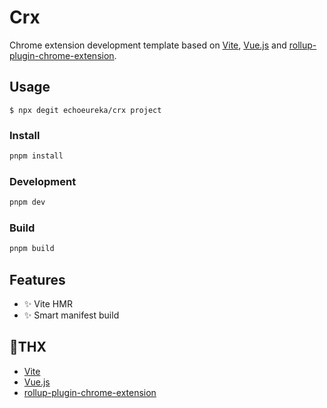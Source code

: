 # Crx

Chrome extension development template based on [Vite](https://github.com/vitejs/vite), [Vue.js](https://vuejs.org/) and [rollup-plugin-chrome-extension](https://github.com/extend-chrome/rollup-plugin-chrome-extension).

## Usage

```
$ npx degit echoeureka/crx project
```

### Install

```bash
pnpm install
```

### Development

```bash
pnpm dev
```

### Build

```bash
pnpm build
```

## Features

- ✨ Vite HMR
- ✨ Smart manifest build

## 🙏THX

- [Vite](https://github.com/vitejs/vite)
- [Vue.js](https://vuejs.org/)
- [rollup-plugin-chrome-extension](https://github.com/extend-chrome/rollup-plugin-chrome-extension)
